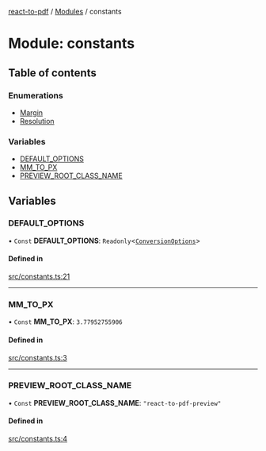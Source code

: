 [react-to-pdf](../README.md) / [Modules](../modules.md) / constants

# Module: constants

## Table of contents

### Enumerations

- [Margin](../enums/constants.Margin.md)
- [Resolution](../enums/constants.Resolution.md)

### Variables

- [DEFAULT\_OPTIONS](constants.md#default_options)
- [MM\_TO\_PX](constants.md#mm_to_px)
- [PREVIEW\_ROOT\_CLASS\_NAME](constants.md#preview_root_class_name)

## Variables

### DEFAULT\_OPTIONS

• `Const` **DEFAULT\_OPTIONS**: `Readonly`<[`ConversionOptions`](../interfaces/types.ConversionOptions.md)\>

#### Defined in

[src/constants.ts:21](https://github.com/ivmarcos/react-to-pdf/blob/79d4272/src/constants.ts#L21)

___

### MM\_TO\_PX

• `Const` **MM\_TO\_PX**: ``3.77952755906``

#### Defined in

[src/constants.ts:3](https://github.com/ivmarcos/react-to-pdf/blob/79d4272/src/constants.ts#L3)

___

### PREVIEW\_ROOT\_CLASS\_NAME

• `Const` **PREVIEW\_ROOT\_CLASS\_NAME**: ``"react-to-pdf-preview"``

#### Defined in

[src/constants.ts:4](https://github.com/ivmarcos/react-to-pdf/blob/79d4272/src/constants.ts#L4)
